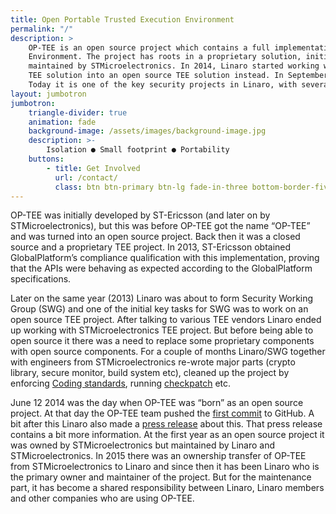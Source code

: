 ```yaml
---
title: Open Portable Trusted Execution Environment
permalink: "/"
description: >
    OP-TEE is an open source project which contains a full implementation to make up a complete Trusted Execution
    Environment. The project has roots in a proprietary solution, initially created by ST-Ericsson and then owned and
    maintained by STMicroelectronics. In 2014, Linaro started working with STMicroelectronics to transform the proprietary
    TEE solution into an open source TEE solution instead. In September 2015, the ownership was transferred to Linaro.
    Today it is one of the key security projects in Linaro, with several of Linaro’s members supporting and using it.
layout: jumbotron
jumbotron:
    triangle-divider: true
    animation: fade
    background-image: /assets/images/background-image.jpg
    description: >-
        Isolation ● Small footprint ● Portability
    buttons:
        - title: Get Involved
          url: /contact/
          class: btn btn-primary btn-lg fade-in-three bottom-border-five
---
```

<div class="row content" id="content-container">
<div class="container text-center fly" id="homepage-text" markdown="1">
OP-TEE was initially developed by ST-Ericsson (and later on by STMicroelectronics), but this was before OP-TEE got the
name “OP-TEE” and was turned into an open source project. Back then it was a closed source and a proprietary TEE
project. In 2013, ST-Ericsson obtained GlobalPlatform’s compliance qualification with this implementation, proving that
the APIs were behaving as expected according to the GlobalPlatform specifications.

Later on the same year (2013) Linaro was about to form Security Working Group (SWG) and one of the initial key tasks for
SWG was to work on an open source TEE project. After talking to various TEE vendors Linaro ended up working with
STMicroelectronics TEE project. But before being able to open source it there was a need to replace some proprietary
components with open source components. For a couple of months Linaro/SWG together with engineers from
STMicroelectronics re-wrote major parts (crypto library, secure monitor, build system etc), cleaned up the project by
enforcing [Coding standards](https://optee.readthedocs.io/general/coding_standards.html#coding-standards),
running [checkpatch](http://git.kernel.org/cgit/linux/kernel/git/torvalds/linux.git/tree/scripts/checkpatch.pl) etc.

June 12 2014 was the day when OP-TEE was “born” as an open source project. At that day the OP-TEE team pushed the [first
commit](https://github.com/OP-TEE/optee_os/commit/b01047730e77127c23a36591643eeb8bb0487d68) to GitHub. A bit after this
Linaro also made a [press release](https://www.linaro.org/blog/op-tee-open-source-security-mass-market/) about this.
That press release contains a bit more information. At the first year as an open source project it was owned by
STMicroelectronics but maintained by Linaro and STMicroelectronics. In 2015 there was an ownership transfer of OP-TEE
from STMicroelectronics to Linaro and since then it has been Linaro who is the primary owner and maintainer of the
project. But for the maintenance part, it has become a shared responsibility between Linaro, Linaro members and other
companies who are using OP-TEE.
</div>
</div>
